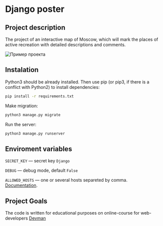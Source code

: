 # Django poster

## Project description

The project of an interactive map of Moscow, which will mark the places of active recreation with detailed descriptions and comments.

![Пример проекта](image/ezgif.com-gif-maker_4nWhtfQ.gif)

## Instalation

Python3 should be already installed. Then use pip (or pip3, if there is a conflict with Python2) to install dependencies:

```bash
pip install -r requirements.txt
```

Make migration:

```bash
python3 manage.py migrate
```

Run the server:

```bash
python3 manage.py runserver
```

## Enviroment variables

`SECRET_KEY` — secret key `Django`

`DEBUG` — debug mode, default `False`

`ALLOWED_HOSTS` — one or several hosts separeted by comma. [Documentation](https://docs.djangoproject.com/en/3.1/ref/settings/#allowed-hosts).

## Project Goals

The code is written for educational purposes on online-course for web-developers [Devman](https://dvmn.org)
